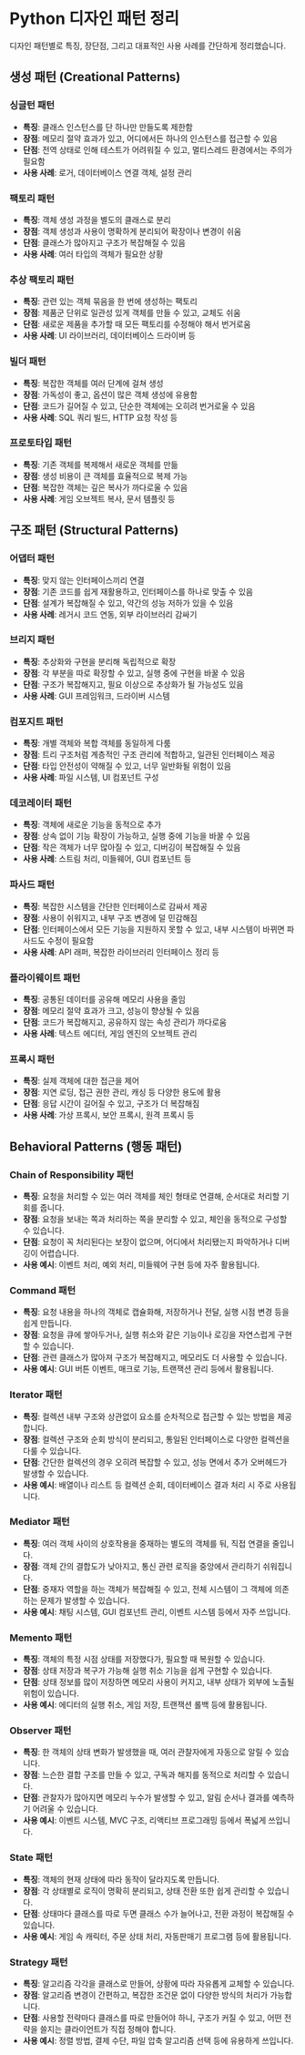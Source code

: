 # Python 디자인 패턴 정리

디자인 패턴별로 특징, 장단점, 그리고 대표적인 사용 사례를 간단하게 정리했습니다.

## 생성 패턴 (Creational Patterns)

### 싱글턴 패턴

- **특징**: 클래스 인스턴스를 단 하나만 만들도록 제한함
- **장점**: 메모리 절약 효과가 있고, 어디에서든 하나의 인스턴스를 접근할 수 있음
- **단점**: 전역 상태로 인해 테스트가 어려워질 수 있고, 멀티스레드 환경에서는 주의가 필요함
- **사용 사례**: 로거, 데이터베이스 연결 객체, 설정 관리

### 팩토리 패턴

- **특징**: 객체 생성 과정을 별도의 클래스로 분리
- **장점**: 객체 생성과 사용이 명확하게 분리되어 확장이나 변경이 쉬움
- **단점**: 클래스가 많아지고 구조가 복잡해질 수 있음
- **사용 사례**: 여러 타입의 객체가 필요한 상황

### 추상 팩토리 패턴

- **특징**: 관련 있는 객체 묶음을 한 번에 생성하는 팩토리
- **장점**: 제품군 단위로 일관성 있게 객체를 만들 수 있고, 교체도 쉬움
- **단점**: 새로운 제품을 추가할 때 모든 팩토리를 수정해야 해서 번거로움
- **사용 사례**: UI 라이브러리, 데이터베이스 드라이버 등

### 빌더 패턴

- **특징**: 복잡한 객체를 여러 단계에 걸쳐 생성
- **장점**: 가독성이 좋고, 옵션이 많은 객체 생성에 유용함
- **단점**: 코드가 길어질 수 있고, 단순한 객체에는 오히려 번거로울 수 있음
- **사용 사례**: SQL 쿼리 빌드, HTTP 요청 작성 등

### 프로토타입 패턴

- **특징**: 기존 객체를 복제해서 새로운 객체를 만듦
- **장점**: 생성 비용이 큰 객체를 효율적으로 복제 가능
- **단점**: 복잡한 객체는 깊은 복사가 까다로울 수 있음
- **사용 사례**: 게임 오브젝트 복사, 문서 템플릿 등

## 구조 패턴 (Structural Patterns)

### 어댑터 패턴

- **특징**: 맞지 않는 인터페이스끼리 연결
- **장점**: 기존 코드를 쉽게 재활용하고, 인터페이스를 하나로 맞출 수 있음
- **단점**: 설계가 복잡해질 수 있고, 약간의 성능 저하가 있을 수 있음
- **사용 사례**: 레거시 코드 연동, 외부 라이브러리 감싸기

### 브리지 패턴

- **특징**: 추상화와 구현을 분리해 독립적으로 확장
- **장점**: 각 부분을 따로 확장할 수 있고, 실행 중에 구현을 바꿀 수 있음
- **단점**: 구조가 복잡해지고, 필요 이상으로 추상화가 될 가능성도 있음
- **사용 사례**: GUI 프레임워크, 드라이버 시스템

### 컴포지트 패턴

- **특징**: 개별 객체와 복합 객체를 동일하게 다룸
- **장점**: 트리 구조처럼 계층적인 구조 관리에 적합하고, 일관된 인터페이스 제공
- **단점**: 타입 안전성이 약해질 수 있고, 너무 일반화될 위험이 있음
- **사용 사례**: 파일 시스템, UI 컴포넌트 구성

### 데코레이터 패턴

- **특징**: 객체에 새로운 기능을 동적으로 추가
- **장점**: 상속 없이 기능 확장이 가능하고, 실행 중에 기능을 바꿀 수 있음
- **단점**: 작은 객체가 너무 많아질 수 있고, 디버깅이 복잡해질 수 있음
- **사용 사례**: 스트림 처리, 미들웨어, GUI 컴포넌트 등

### 파사드 패턴

- **특징**: 복잡한 시스템을 간단한 인터페이스로 감싸서 제공
- **장점**: 사용이 쉬워지고, 내부 구조 변경에 덜 민감해짐
- **단점**: 인터페이스에서 모든 기능을 지원하지 못할 수 있고, 내부 시스템이 바뀌면 파사드도 수정이 필요함
- **사용 사례**: API 래퍼, 복잡한 라이브러리 인터페이스 정리 등

### 플라이웨이트 패턴

- **특징**: 공통된 데이터를 공유해 메모리 사용을 줄임
- **장점**: 메모리 절약 효과가 크고, 성능이 향상될 수 있음
- **단점**: 코드가 복잡해지고, 공유하지 않는 속성 관리가 까다로움
- **사용 사례**: 텍스트 에디터, 게임 엔진의 오브젝트 관리

### 프록시 패턴

- **특징**: 실제 객체에 대한 접근을 제어
- **장점**: 지연 로딩, 접근 권한 관리, 캐싱 등 다양한 용도에 활용
- **단점**: 응답 시간이 길어질 수 있고, 구조가 더 복잡해짐
- **사용 사례**: 가상 프록시, 보안 프록시, 원격 프록시 등

## Behavioral Patterns (행동 패턴)

### Chain of Responsibility 패턴

- **특징**: 요청을 처리할 수 있는 여러 객체를 체인 형태로 연결해, 순서대로 처리할 기회를 줍니다.
- **장점**: 요청을 보내는 쪽과 처리하는 쪽을 분리할 수 있고, 체인을 동적으로 구성할 수 있습니다.
- **단점**: 요청이 꼭 처리된다는 보장이 없으며, 어디에서 처리됐는지 파악하거나 디버깅이 어렵습니다.
- **사용 예시**: 이벤트 처리, 예외 처리, 미들웨어 구현 등에 자주 활용됩니다.

### Command 패턴

- **특징**: 요청 내용을 하나의 객체로 캡슐화해, 저장하거나 전달, 실행 시점 변경 등을 쉽게 만듭니다.
- **장점**: 요청을 큐에 쌓아두거나, 실행 취소와 같은 기능이나 로깅을 자연스럽게 구현할 수 있습니다.
- **단점**: 관련 클래스가 많아져 구조가 복잡해지고, 메모리도 더 사용할 수 있습니다.
- **사용 예시**: GUI 버튼 이벤트, 매크로 기능, 트랜잭션 관리 등에서 활용됩니다.

### Iterator 패턴

- **특징**: 컬렉션 내부 구조와 상관없이 요소를 순차적으로 접근할 수 있는 방법을 제공합니다.
- **장점**: 컬렉션 구조와 순회 방식이 분리되고, 통일된 인터페이스로 다양한 컬렉션을 다룰 수 있습니다.
- **단점**: 간단한 컬렉션의 경우 오히려 복잡할 수 있고, 성능 면에서 추가 오버헤드가 발생할 수 있습니다.
- **사용 예시**: 배열이나 리스트 등 컬렉션 순회, 데이터베이스 결과 처리 시 주로 사용됩니다.

### Mediator 패턴

- **특징**: 여러 객체 사이의 상호작용을 중재하는 별도의 객체를 둬, 직접 연결을 줄입니다.
- **장점**: 객체 간의 결합도가 낮아지고, 통신 관련 로직을 중앙에서 관리하기 쉬워집니다.
- **단점**: 중재자 역할을 하는 객체가 복잡해질 수 있고, 전체 시스템이 그 객체에 의존하는 문제가 발생할 수 있습니다.
- **사용 예시**: 채팅 시스템, GUI 컴포넌트 관리, 이벤트 시스템 등에서 자주 쓰입니다.

### Memento 패턴

- **특징**: 객체의 특정 시점 상태를 저장했다가, 필요할 때 복원할 수 있습니다.
- **장점**: 상태 저장과 복구가 가능해 실행 취소 기능을 쉽게 구현할 수 있습니다.
- **단점**: 상태 정보를 많이 저장하면 메모리 사용이 커지고, 내부 상태가 외부에 노출될 위험이 있습니다.
- **사용 예시**: 에디터의 실행 취소, 게임 저장, 트랜잭션 롤백 등에 활용됩니다.

### Observer 패턴

- **특징**: 한 객체의 상태 변화가 발생했을 때, 여러 관찰자에게 자동으로 알릴 수 있습니다.
- **장점**: 느슨한 결합 구조를 만들 수 있고, 구독과 해지를 동적으로 처리할 수 있습니다.
- **단점**: 관찰자가 많아지면 메모리 누수가 발생할 수 있고, 알림 순서나 결과를 예측하기 어려울 수 있습니다.
- **사용 예시**: 이벤트 시스템, MVC 구조, 리액티브 프로그래밍 등에서 폭넓게 쓰입니다.

### State 패턴

- **특징**: 객체의 현재 상태에 따라 동작이 달라지도록 만듭니다.
- **장점**: 각 상태별로 로직이 명확히 분리되고, 상태 전환 또한 쉽게 관리할 수 있습니다.
- **단점**: 상태마다 클래스를 따로 두면 클래스 수가 늘어나고, 전환 과정이 복잡해질 수 있습니다.
- **사용 예시**: 게임 속 캐릭터, 주문 상태 처리, 자동판매기 프로그램 등에 활용됩니다.

### Strategy 패턴

- **특징**: 알고리즘 각각을 클래스로 만들어, 상황에 따라 자유롭게 교체할 수 있습니다.
- **장점**: 알고리즘 변경이 간편하고, 복잡한 조건문 없이 다양한 방식의 처리가 가능합니다.
- **단점**: 사용할 전략마다 클래스를 따로 만들어야 하니, 구조가 커질 수 있고, 어떤 전략을 쓸지는 클라이언트가 직접 정해야 합니다.
- **사용 예시**: 정렬 방법, 결제 수단, 파일 압축 알고리즘 선택 등에 유용하게 쓰입니다.
